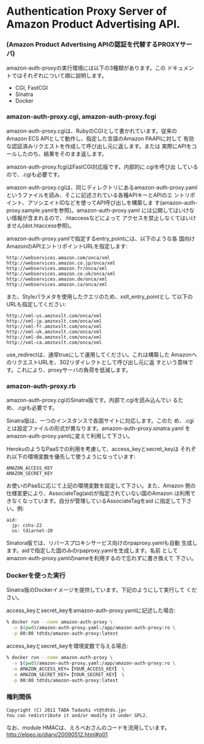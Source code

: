 # Authentication Proxy Server of Amazon Product Advertising API.
### (Amazon Product Advertising APIの認証を代替するPROXYサーバ)

amazon-auth-proxyの実行環境には以下の3種類があります。この
ドキュメントではそれぞれについて順に説明します。

* CGI, FastCGI
* Sinatra
* Docker

### amazon-auth-proxy.cgi, amazon-auth-proxy.fcgi

amazon-auth-proxy.cgiは、RubyのCGIとして書かれています。従来の
Amazon ECS APIとして動作し、指定した言語のAmazon PAAPIに対して
有効な認証済みリクエストを作成して呼び出し元に返します。または
実際にAPIをコールしたのち、結果をそのまま返します。

amazon-auth-proxy.fcgiはFastCGI対応版です。内部的に.cgiを呼び出
しているので、.cgiも必要です。

amazon-auth-proxy.cgiは、同じディレクトリにあるamazon-auth-proxy.yaml
というファイルを読み、そこに記述されている各種APIキーとAPIのエ
ントリポイント、アソシエイトIDなどを使ってAPI呼び出しを構築しま
す(amazon-auth-proxy.sample.yamlを参照)。amazon-auth-proxy.yaml
には公開してはいけない情報が含まれるので、.htaccessなどによって
アクセスを禁止しなくてはいけません(dot.htaccess参照)。

amazon-auth-proxy.yamlで指定するentry_pointには、以下のような各
国向けAmazonのAPIエントリポイントURLを指定します:

```
http://webservices.amazon.com/onca/xml
http://webservices.amazon.co.jp/onca/xml
http://webservices.amazon.fr/onca/xml
http://webservices.amazon.co.uk/onca/xml
http://webservices.amazon.de/onca/xml
http://webservices.amazon.ca/onca/xml
```

また、Styleパラメタを使用したクエリのため、xslt_entry_pointとし
て以下のURLも指定してください:

```
http://xml-us.amznxslt.com/onca/xml
http://xml-jp.amznxslt.com/onca/xml
http://xml-fr.amznxslt.com/onca/xml
http://xml-uk.amznxslt.com/onca/xml
http://xml-de.amznxslt.com/onca/xml
http://xml-ca.amznxslt.com/onca/xml
```

use_redirectは、通常trueにして運用してください。これは構築した
AmazonへのリクエストURLを、302リダイレクトとして呼び出し元に返
すという意味です。これにより、proxyサーバの負荷を低減します。

### amazon-auth-proxy.rb
amazon-auth-proxy.cgiのSinatra版です。内部で.cgiを読み込んでい
るため、.cgiも必要です。

Sinatra版は、一つのインスタンスで各国サイトに対応します。このた
め、.cgiとは設定ファイルの形式が異なります。amazon-auth-proxy.sinatra.yaml
をamazon-auth-proxy.yamlに変えて利用して下さい。

HerokuのようなPaaSでの利用を考慮して、access_keyとsecret_keyは
それぞれ以下の環境変数を優先して使うようになっています:

```
AMAZON_ACCESS_KEY
AMAZON_SECRET_KEY
```

お使いのPaaSに応じて上記の環境変数を設定して下さい。また、Amazon
側の仕様変更により、AssociateTag(aid)が指定されていない国のAmazon
は利用できなくなっています。自分が管理しているAssociateTagをaid
に指定して下さい。例:

```
aid:
  jp: cshs-22
  us: tdiarnet-20
```

Sinatora版では、リバースプロキシサービス向けのrpaproxy.yamlも自動
生成します。aidで指定した国のみのrpaproxy.yamlを生成します。名前
としてamazon-auth-proxy.yamlのnameを利用するので忘れずに書き換えて
下さい。

### Dockerを使った実行
Sinatra版のDockerイメージを提供しています。下記のようにして実行して
ください。

access_keyとsecret_keyをamazon-auth-proxy.yamlに記述した場合:

```bash
% docker run --name amazon-auth-proxy \
  -v $(pwd)/amazon-auth-proxy.yaml:/app/amazon-auth-proxy:ro \
  -p 80:80 tdtds/amazon-auth-proxy:latest
```

access_keyとsecret_keyを環境変数で与える場合:

```bash
% docker run --name amazon-auth-proxy \
  -v $(pwd)/amazon-auth-proxy.yaml:/app/amazon-auth-proxy:ro \
  -e AMAZON_ACCESS_KEY=【YOUR_ACCESS_KEY】 \
  -e AMAZON_SECRET_KEY=【YOUR_SECRET_KEY】 \
  -p 80:80 tdtds/amazon-auth-proxy:latest
```

### 権利関係
```
Copyright (C) 2011 TADA Tadashi <t@tdtds.jp>
You can redistribute it and/or modify it under GPL2.
```

なお、module HMACは、えろぺおさんのコードを流用しています。
<http://elpeo.jp/diary/20090512.html#p01>

